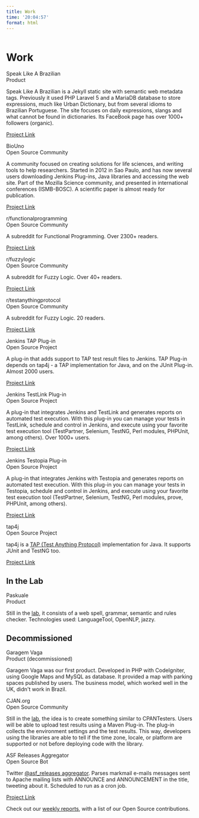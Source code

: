 ```yaml
---
title: Work
time: '20:04:57'
format: html
---
```


<div class="ui basic segment" id="content">
    <div class="ui stackable grid container">
        <div class="row">
            <div class="sixteen wide column">
                <h1>Work</h1>
            </div>
        </div>
        <div class="row">
            <div class="sixteen wide column">
                <div class="ui cards">
                    <div class="card">
                        <div class="content">
                            <div class="header">Speak Like A Brazilian</div>
                            <div class="meta">Product</div>
                            <div class="description">
                                <p>Speak Like A Brazilian is a Jekyll static site with semantic web metadata tags. Previously it used PHP Laravel 5 and a MariaDB database to store expressions, much like Urban Dictionary, but from several idioms to Brazilian Portuguese. The site focuses on daily expressions, slangs and what cannot be found in dictionaries. Its FaceBook page has over 1000+ followers (organic).</p>
                                <p><a href="https://speaklikeabrazilian.com/">Project Link</a></p>
                            </div>
                        </div>
                    </div>
                    <div class="card">
                        <div class="content">
                            <div class="header">BioUno</div>
                            <div class="meta">Open Source Community</div>
                            <div class="description">
                                <p>A community focused on creating solutions for life sciences, and writing tools to help researchers. Started in 2012 in Sao Paulo, and has now several users downloading Jenkins Plug-ins, Java libraries and accessing the web site. Part of the Mozilla Science community, and presented in international conferences (ISMB-BOSC). A scientific paper is almost ready for publication.</p>
                                <p><a href="http://biouno.org/">Project Link</a></p>
                            </div>
                        </div>
                    </div>
                    <div class="card">
                        <div class="content">
                            <div class="header">r/functionalprogramming</div>
                            <div class="meta">Open Source Community</div>
                            <div class="description">
                                <p>A subreddit for Functional Programming. Over 2300+ readers.</p>
                                <p><a href="https://www.reddit.com/r/functionalprogramming/">Project Link</a></p>
                            </div>
                        </div>
                    </div>
                    <div class="card">
                        <div class="content">
                            <div class="header">r/fuzzylogic</div>
                            <div class="meta">Open Source Community</div>
                            <div class="description">
                                <p>A subreddit for Fuzzy Logic. Over 40+ readers.</p>
                                <p><a href="https://www.reddit.com/r/fuzzylogic/">Project Link</a></p>
                            </div>
                        </div>
                    </div>
                    <div class="card">
                        <div class="content">
                            <div class="header">r/testanythingprotocol</div>
                            <div class="meta">Open Source Community</div>
                            <div class="description">
                                <p>A subreddit for Fuzzy Logic. 20 readers.</p>
                                <p><a href="https://www.reddit.com/r/testanythingprotocol/">Project Link</a></p>
                            </div>
                        </div>
                    </div>
                    <div class="card">
                        <div class="content">
                            <div class="header">Jenkins TAP Plug-in</div>
                            <div class="meta">Open Source Project</div>
                            <div class="description">
                                <p>A plug-in that adds support to TAP test result files to Jenkins. TAP Plug-in depends on tap4j - a TAP implementation for Java, and on the JUnit Plug-in. Almost 2000 users.</p>
                                <p><a href="https://wiki.jenkins-ci.org/display/JENKINS/TAP+Plugin">Project Link</a></p>
                            </div>
                        </div>
                    </div>
                    <div class="card">
                        <div class="content">
                            <div class="header">Jenkins TestLink Plug-in</div>
                            <div class="meta">Open Source Project</div>
                            <div class="description">
                                <p>A plug-in that integrates Jenkins and TestLink and generates reports on automated test execution. With this plug-in you can manage your tests in TestLink, schedule and control in Jenkins, and execute using your favorite test execution tool (TestPartner, Selenium, TestNG, Perl modules, PHPUnit, among others). Over 1000+ users.</p>
                                <p><a href="https://wiki.jenkins-ci.org/display/JENKINS/TestLink+Plugin">Project Link</a></p>
                            </div>
                        </div>
                    </div>
                    <div class="card">
                        <div class="content">
                            <div class="header">Jenkins Testopia Plug-in</div>
                            <div class="meta">Open Source Project</div>
                            <div class="description">
                                <p>A plug-in that integrates Jenkins with Testopia and generates reports on automated test execution. With this plug-in you can manage your tests in Testopia, schedule and control in Jenkins, and execute using your favorite test execution tool (TestPartner, Selenium, TestNG, Perl modules, prove, PHPUnit, among others).</p>
                                <p><a href="https://wiki.jenkins-ci.org/display/JENKINS/Testopia+Plugin">Project Link</a></p>
                            </div>
                        </div>
                    </div>
                    <div class="card">
                        <div class="content">
                            <div class="header">tap4j</div>
                            <div class="meta">Open Source Project</div>
                            <div class="description">
                                <p>tap4j is a <a href="http://testanything.org">TAP (Test Anything Protocol)</a> implementation for Java. It supports JUnit and TestNG too.</p>
                                <p><a href="https://tupilabs.github.io/tap4j">Project Link</a></p>
                            </div>
                        </div>
                    </div>
                </div>
                <h2>In the Lab</h2>
                <div class="ui cards">
                    <div class="card">
                        <div class="content">
                            <div class="header">Paskuale</div>
                            <div class="meta">Product</div>
                            <div class="description">
                                <p>Still in the <a href="{{ site.root }}lab">lab</a>, it consists of a web spell, grammar, semantic and rules checker. Technologies used: LanguageTool, OpenNLP, jazzy.</p>
                            </div>
                        </div>
                    </div>
                </div>
                <h2>Decommissioned</h2>
                <div class="ui cards">
                    <div class="card">
                        <div class="content">
                            <div class="header">Garagem Vaga</div>
                            <div class="meta">Product (decommissioned)</div>
                            <div class="description">
                                <p>Garagem Vaga was our first product. Developed in PHP with CodeIgniter, using Google Maps and MySQL as database. It provided a map with parking spaces published by users. The business model, which worked well in the UK, didn't work in Brazil.</p>
                            </div>
                        </div>
                    </div>
                    <div class="card">
                        <div class="content">
                            <div class="header">CJAN.org</div>
                            <div class="meta">Open Source Community</div>
                            <div class="description">
                                <p>Still in the <a href="{{ site.root }}lab">lab</a>, the idea is to create something similar to CPANTesters. Users will be able to upload test results using a Maven Plug-in. The plug-in collects the environment settings and the test results. This way, developers using the libraries are able to tell if the time zone, locale, or platform are supported or not before deploying code with the library.</p>
                            </div>
                        </div>
                    </div>
                    <div class="card">
                        <div class="content">
                            <div class="header">ASF Releases Aggregator</div>
                            <div class="meta">Open Source Bot</div>
                            <div class="description">
                                <p>Twitter <a href="https://twitter.com/asf_releases">@asf_releases aggregator</a>. Parses markmail e-mails messages sent to Apache mailing lists with ANNOUNCE and ANNOUNCEMENT in the title, tweeting about it. Scheduled to run as a cron job.</p>
                                <p><a href="https://github.com/tupilabs/asf_releases_aggregator">Project Link</a></p>
                            </div>
                        </div>
                    </div>
                </div>
                <div class='ui divider'></div>
                <div class='ui container'>
                    <p>Check out our <a href="{{ site.root }}tag/tupilabs-report">weekly reports</a>, with a list of our Open Source contributions.</p>
                </div>
            </div>
        </div>
    </div>
</div>

